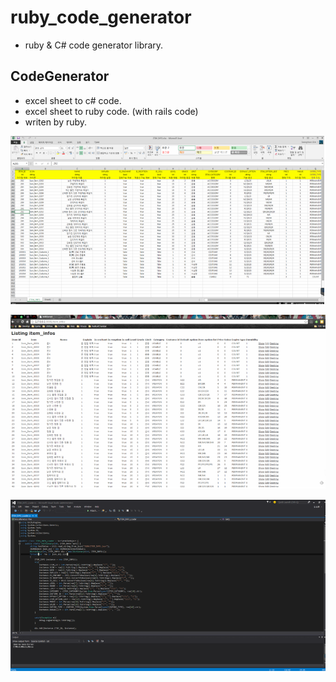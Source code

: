 # ruby_code_generator
* ruby & C# code generator library.

## CodeGenerator
* excel sheet to c# code. 
* excel sheet to ruby code. (with rails code)
* writen by ruby.

![ruby_code_generator_01](./ruby_code_generator_01.png)

![ruby_code_generator_02](./ruby_code_generator_02.png)

![ruby_code_generator_03](./ruby_code_generator_03.png)
